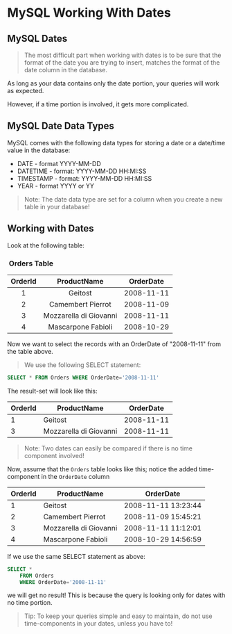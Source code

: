 # MySQL Working With Dates

## MySQL Dates

> The most difficult part when working with dates is to be
> sure that the format of the date you are trying to insert,
> matches the format of the date column in the database.

As long as your data contains only the date portion, your
queries will work as expected.

However, if a time portion is involved, it gets more complicated.

## MySQL Date Data Types

MySQL comes with the following data types for storing a date
or a date/time value in the database:

- DATE - format YYYY-MM-DD
- DATETIME - format: YYYY-MM-DD HH:MI:SS
- TIMESTAMP - format: YYYY-MM-DD HH:MI:SS
- YEAR - format YYYY or YY

> Note: The date data type are set for a column when you
> create a new table in your database!

## Working with Dates

Look at the following table:

###  Orders Table

| OrderId |       ProductName      |  OrderDate |
|:-------:|:----------------------:|:----------:|
| 1       | Geitost                | 2008-11-11 |
| 2       | Camembert Pierrot      | 2008-11-09 |
| 3       | Mozzarella di Giovanni | 2008-11-11 |
| 4       | Mascarpone Fabioli     | 2008-10-29 |

Now we want to select the records with an OrderDate of
"2008-11-11" from the table above.

> We use the following SELECT statement:

```sql
SELECT * FROM Orders WHERE OrderDate='2008-11-11'
```

The result-set will look like this:

| OrderId | ProductName            | OrderDate  |
|---------|------------------------|------------|
| 1       | Geitost                | 2008-11-11 |
| 3       | Mozzarella di Giovanni | 2008-11-11 |

> Note: Two dates can easily be compared if there is no time
> component involved!

Now, assume that the `Orders` table looks like this;
notice the added time-component in the `OrderDate` column

| OrderId | ProductName            | OrderDate           |
|---------|------------------------|---------------------|
| 1       | Geitost                | 2008-11-11 13:23:44 |
| 2       | Camembert Pierrot      | 2008-11-09 15:45:21 |
| 3       | Mozzarella di Giovanni | 2008-11-11 11:12:01 |
| 4       | Mascarpone Fabioli     | 2008-10-29 14:56:59 |

If we use the same SELECT statement as above:

```sql
SELECT * 
    FROM Orders 
    WHERE OrderDate='2008-11-11'
```

we will get no result! This is because the query is looking only
for dates with no time portion.

> Tip: To keep your queries simple and easy to maintain,
> do not use time-components in your dates, unless you have to!

